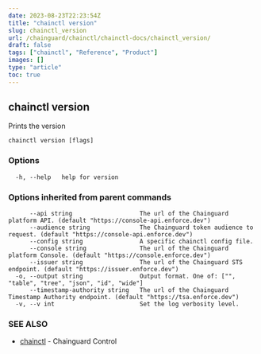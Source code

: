 ```yaml
---
date: 2023-08-23T22:23:54Z
title: "chainctl version"
slug: chainctl_version
url: /chainguard/chainctl/chainctl-docs/chainctl_version/
draft: false
tags: ["chainctl", "Reference", "Product"]
images: []
type: "article"
toc: true
---
```

## chainctl version

Prints the version

```
chainctl version [flags]
```

### Options

```
  -h, --help   help for version
```

### Options inherited from parent commands

```
      --api string                   The url of the Chainguard platform API. (default "https://console-api.enforce.dev")
      --audience string              The Chainguard token audience to request. (default "https://console-api.enforce.dev")
      --config string                A specific chainctl config file.
      --console string               The url of the Chainguard platform Console. (default "https://console.enforce.dev")
      --issuer string                The url of the Chainguard STS endpoint. (default "https://issuer.enforce.dev")
  -o, --output string                Output format. One of: ["", "table", "tree", "json", "id", "wide"]
      --timestamp-authority string   The url of the Chainguard Timestamp Authority endpoint. (default "https://tsa.enforce.dev")
  -v, --v int                        Set the log verbosity level.
```

### SEE ALSO

* [chainctl](/chainguard/chainctl/chainctl-docs/chainctl/)	 - Chainguard Control


